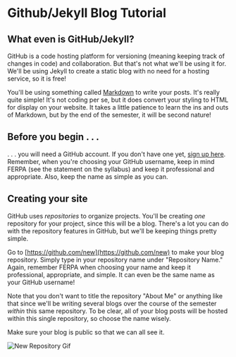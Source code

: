 # Github/Jekyll Blog Tutorial

## What even is GitHub/Jekyll?

GitHub is a code hosting platform for versioning (meaning keeping track of changes in code) and collaboration. But that's not what we'll be using it for. We'll be using Jekyll to create a static blog with no need for a hosting service, so it is free! 

You'll be using something called [Markdown](https://www.markdowntutorial.com/lesson/1/) to write your posts. It's really quite simple! It's not coding per se, but it does convert your styling to HTML for display on your website. It takes a little patience to learn the ins and outs of Markdown, but by the end of the semester, it will be second nature!

## Before you begin . . .

. . . you will need a GitHub account. If you don't have one yet, [sign up here](https://github.com/). Remember, when you're choosing your GitHub username, keep in mind FERPA (see the statement on the syllabus) and keep it professional and appropriate. Also, keep the name as simple as you can.

## Creating your site

GitHub uses *repositories* to organize projects. You'll be creating *one* repository for your project, since this will be a blog. There's a lot you can do with the repository features in GitHub, but we'll be keeping things pretty simple.

Go to [https://github.com/new](https://github.com/new) to make your blog repository. Simply type in your repository name under "Repository Name." Again, remember FERPA when choosing your name and keep it professional, appropriate, and simple. It can even be the same name as your GitHub username!

Note that you don't want to title the repository "About Me" or anything like that since we'll be writing several blogs over the course of the semester *within* this same repository. To be clear, all of your blog posts will be hosted within this single repository, so choose the name wisely. 

Make sure your blog is public so that we can all see it. 

![New Repository Gif](https://deanna-stover.github.io/coursesCNU/images/NewRepo.gif)











